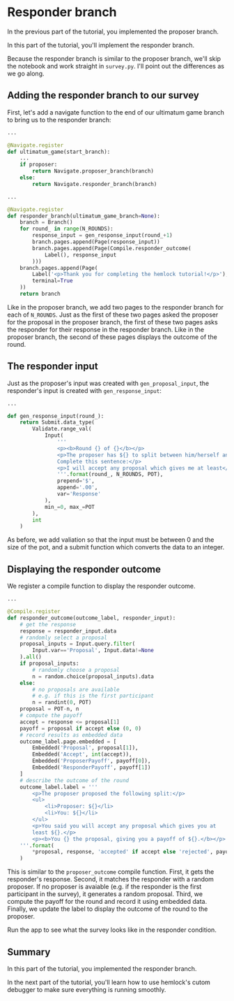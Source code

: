 # Responder branch

In the previous part of the tutorial, you implemented the proposer branch.

In this part of the tutorial, you'll implement the responder branch.

Because the responder branch is similar to the proposer branch, we'll skip the notebook and work straight in `survey.py`. I'll point out the differences as we go along.

## Adding the responder branch to our survey

First, let's add a navigate function to the end of our ultimatum game branch to bring us to the responder branch:

```python
...

@Navigate.register
def ultimatum_game(start_branch):
    ...
    if proposer:
        return Navigate.proposer_branch(branch)
    else:
        return Navigate.responder_branch(branch)

...

@Navigate.register
def responder_branch(ultimatum_game_branch=None):
    branch = Branch()
    for round_ in range(N_ROUNDS):
        response_input = gen_response_input(round_+1)
        branch.pages.append(Page(response_input))
        branch.pages.append(Page(Compile.responder_outcome(
            Label(), response_input
        )))
    branch.pages.append(Page(
        Label('<p>Thank you for completing the hemlock tutorial!</p>'),
        terminal=True        
    ))
    return branch
```

Like in the proposer branch, we add two pages to the responder branch for each of `N_ROUNDS`. Just as the first of these two pages asked the proposer for the proposal in the proposer branch, the first of these two pages asks the responder for their response in the responder branch. Like in the proposer branch, the second of these pages displays the outcome of the round.

## The responder input

Just as the proposer's input was created with `gen_proposal_input`, the responder's input is created with `gen_response_input`:

```python
...

def gen_response_input(round_):
    return Submit.data_type(
        Validate.range_val(
            Input(
                '''
                <p><b>Round {} of {}</b></p>
                <p>The proposer has ${} to split between him/herself and you.
                Complete this sentence:</p>
                <p>I will accept any proposal which gives me at least</p>
                '''.format(round_, N_ROUNDS, POT),
                prepend='$',
                append='.00',
                var='Response'
            ),
            min_=0, max_=POT
        ),
        int
    )
```

As before, we add valiation so that the input must be between 0 and the size of the pot, and a submit function which converts the data to an integer.

## Displaying the responder outcome

We register a compile function to display the responder outcome.

```python
...

@Compile.register
def responder_outcome(outcome_label, responder_input):
    # get the response
    response = responder_input.data
    # randomly select a proposal
    proposal_inputs = Input.query.filter(
        Input.var=='Proposal', Input.data!=None
    ).all()
    if proposal_inputs:
        # randomly choose a proposal
        n = random.choice(proposal_inputs).data
    else:
        # no proposals are available
        # e.g. if this is the first participant
        n = randint(0, POT)
    proposal = POT-n, n
    # compute the payoff
    accept = response <= proposal[1]
    payoff = proposal if accept else (0, 0)
    # record results as embedded data
    outcome_label.page.embedded = [
        Embedded('Proposal', proposal[1]),
        Embedded('Accept', int(accept)),
        Embedded('ProposerPayoff', payoff[0]),
        Embedded('ResponderPayoff', payoff[1])
    ]
    # describe the outcome of the round
    outcome_label.label = '''
        <p>The proposer proposed the following split:</p>
        <ul>
            <li>Proposer: ${}</li>
            <li>You: ${}</li>
        </ul>
        <p>You said you will accept any proposal which gives you at 
        least ${}.</p>
        <p><b>You {} the proposal, giving you a payoff of ${}.</b></p>
    '''.format(
        *proposal, response, 'accepted' if accept else 'rejected', payoff[1]
    )
```

This is similar to the `proposer_outcome` compile function. First, it gets the responder's response. Second, it matches the responder with a random proposer. If no proposer is avaiable (e.g. if the responder is the first participant in the survey), it generates a random proposal. Third, we compute the payoff for the round and record it using embedded data. Finally, we update the label to display the outcome of the round to the proposer.

Run the app to see what the survey looks like in the responder condition.

## Summary

In this part of the tutorial, you implemented the responder branch.

In the next part of the tutorial, you'll learn how to use hemlock's cutom debugger to make sure everything is running smoothly.
